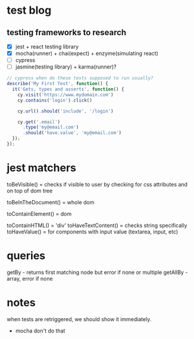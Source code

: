 # test blog
## testing frameworks to research
  - [x] jest + react testing library
  - [x] mocha(runner) + chai(expect) + enzyme(simulating react)
  - [ ] cypress
  - [ ] jasmine(testing library) + karma(runner)?

```js
// cypress when do these tests supposed to run usually?
describe('My First Test', function() {
  it('Gets, types and asserts', function() {
    cy.visit('https://www.mydomain.com')
    cy.contains('login').click()

    cy.url().should('include', '/login')

    cy.get('.email')
      .type('my@email.com')
      .should('have.value', 'my@email.com')
  });
});
```

# jest matchers
toBeVisible() = checks if visible to user by checking for css attributes and on top of dom tree

toBeInTheDocument() = whole dom

toContainElement() = dom

toContainHTML() = 'div'
toHaveTextContent() = checks string specifically
toHaveValue() = for components with input value (textarea, input, etc)

# queries
getBy - returns first matching node but error if none or multiple
getAllBy - array, error if none

# notes
when tests are retriggered, we should show it immediately.
- mocha don't do that
